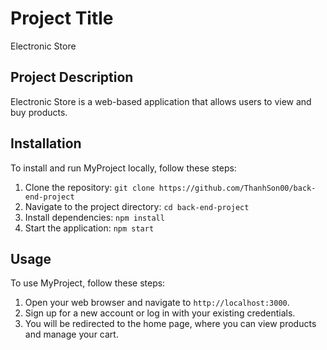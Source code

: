 # Project Title

Electronic Store

## Project Description

Electronic Store is a web-based application that allows users to view and buy products.
## Installation

To install and run MyProject locally, follow these steps:

1. Clone the repository: `git clone https://github.com/ThanhSon00/back-end-project`
2. Navigate to the project directory: `cd back-end-project`
3. Install dependencies: `npm install`
4. Start the application: `npm start`

## Usage

To use MyProject, follow these steps:

1. Open your web browser and navigate to `http://localhost:3000`.
2. Sign up for a new account or log in with your existing credentials.
3. You will be redirected to the home page, where you can view products and manage your cart.



